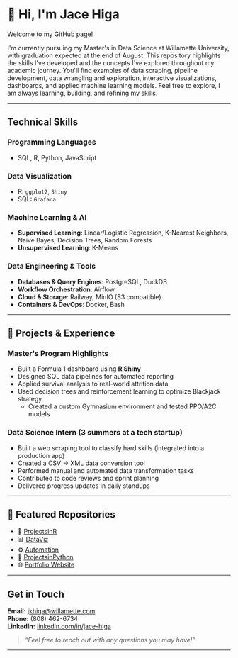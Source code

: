 # 👋 Hi, I'm Jace Higa

Welcome to my GitHub page!

I'm currently pursuing my Master's in Data Science at Willamette University, with graduation expected at the end of August. This repository highlights the skills I've developed and the concepts I've explored throughout my academic journey. You'll find examples of data scraping, pipeline development, data wrangling and exploration, interactive visualizations, dashboards, and applied machine learning models. Feel free to explore, I am always learning, building, and refining my skills.

---

## Technical Skills

### Programming Languages
- SQL, R, Python, JavaScript

### Data Visualization
- R: `ggplot2`, `Shiny`
- SQL: `Grafana`

### Machine Learning & AI
- **Supervised Learning**: Linear/Logistic Regression, K-Nearest Neighbors, Naive Bayes, Decision Trees, Random Forests
- **Unsupervised Learning**: K-Means

### Data Engineering & Tools
- **Databases & Query Engines**: PostgreSQL, DuckDB  
- **Workflow Orchestration**: Airflow  
- **Cloud & Storage**: Railway, MinIO (S3 compatible)  
- **Containers & DevOps**: Docker, Bash 

---

## 🧠 Projects & Experience

### Master's Program Highlights
- Built a Formula 1 dashboard using **R Shiny**
- Designed SQL data pipelines for automated reporting
- Applied survival analysis to real-world attrition data
- Used decision trees and reinforcement learning to optimize Blackjack strategy  
  - Created a custom Gymnasium environment and tested PPO/A2C models
 
### Data Science Intern (3 summers at a tech startup)
- Built a web scraping tool to classify hard skills (integrated into a production app)
- Created a CSV → XML data conversion tool
- Performed manual and automated data transformation tasks
- Contributed to code reviews and sprint planning
- Delivered progress updates in daily standups


---

## 📂 Featured Repositories

- 🔬 [ProjectsinR](https://github.com/jacehiga/ProjectsinR)
- 📊 [DataViz](https://github.com/jacehiga/DataViz)
- ⚙️ [Automation](https://github.com/jacehiga/Automation)
- 🐍 [ProjectsinPython](https://github.com/jacehiga/ProjectsinPython)
- 🌐 [Portfolio Website](https://jacehiga.pages.dev/portfolio)

---

## Get in Touch

**Email:** jkhiga@willamette.com  
**Phone:** (808) 462-6734  
**LinkedIn:** [linkedin.com/in/jace-higa](https://www.linkedin.com/in/jace-higa/)

> _“Feel free to reach out with any questions you may have!”_

---
